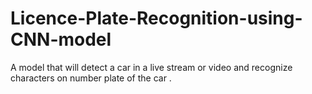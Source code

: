# Licence-Plate-Recognition-using-CNN-model
A model that will detect a car in a live stream or video and recognize characters on number plate of the car .

